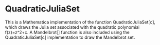 # QuadraticJuliaSet

This is a Mathematica implementation of the function QuadraticJuliaSet[c], which draws the Julia set associated with the quadratic polynomial f(z)=z^2+c.
A Mandelbrot[] function is also included using the QuadraticJuliaSet[c] implementation to draw the Mandelbrot set. 
